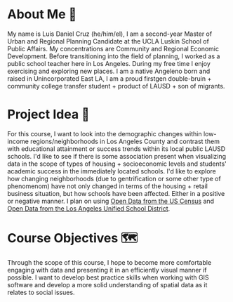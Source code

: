 # About Me :bust_in_silhouette:	
My name is Luis Daniel Cruz (he/him/el), I am a second-year Master of Urban and Regional Planning Candidate at the UCLA Luskin School of Public Affairs. My concentrations are Community and Regional Economic Development. Before transitioning into the field of planning, I worked as a public school teacher here in Los Angeles. During my free time I enjoy exercising and exploring new places. I am a native Angeleno born and raised in Unincorporated East LA, I am a proud firstgen double-bruin + community college transfer student + product of LAUSD + son of migrants.  

# Project Idea :brain:	
For this course, I want to look into the demographic changes within low-income regions/neighborhoods in Los Angeles County and contrast them with educational attainment or success trends within its local public LAUSD schools. I'd like to see if there is some association present when visualizing data in the scope of types of housing + socioeconomic levels and students' academic success in the immediately located schools. I'd like to explore how changing neighborhoods (due to gentrification or some other type of phenomenom) have not only changed in terms of the housing + retail business situation, but how schools have been affected. Either in a positive or negative manner. I plan on using [Open Data from the US Census](https://data.census.gov/cedsci/) and [Open Data from the Los Angeles Unified School District](https://my.lausd.net/webcenter/portal/OpenData/). 

# Course Objectives :world_map:	
Through the scope of this course, I hope to become more comfortable engaging with data and presenting it in an efficiently visual manner if possible. I want to develop best practice skills when working with GIS software and develop a more solid understanding of spatial data as it relates to social issues.
